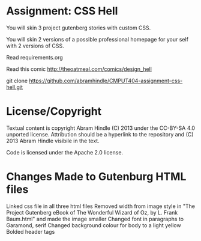 Assignment: CSS Hell
====================

You will skin 3 project gutenberg stories with custom CSS.

You will skin 2 versions of a possible professional homepage for your
self with 2 versions of CSS.

Read requirements.org

Read this comic http://theoatmeal.com/comics/design_hell

git clone https://github.com/abramhindle/CMPUT404-assignment-css-hell.git

License/Copyright
=================

Textual content is copyright Abram Hindle (C) 2013 under the CC-BY-SA
4.0 unported license. Attribution should be a hyperlink to the
repository and (C) 2013 Abram Hindle visibile in the text.

Code is licensed under the Apache 2.0 license.


Changes Made to Gutenburg HTML files
=====================================

Linked css file in all three html files
Removed width from image style in "The Project Gutenberg eBook of The Wonderful Wizard of Oz, by L. Frank Baum.html" and made the image smaller
Changed font in paragraphs to Garamond, serif
Changed background colour for body to a light yellow
Bolded header tags
